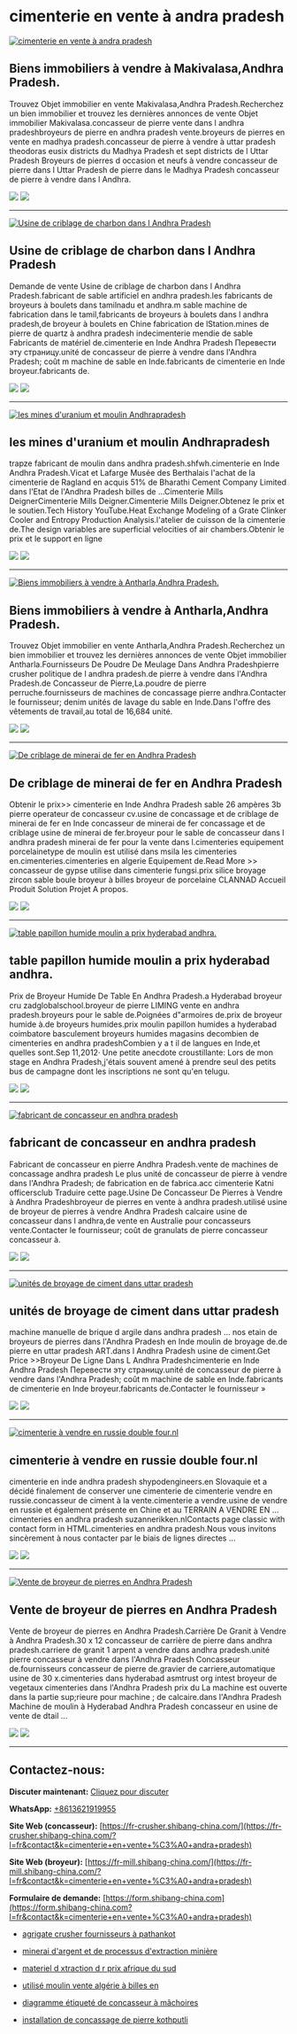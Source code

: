 # cimenterie en vente à andra pradesh

<a href="https://swt.shibang-china.com/?l=fr&img&k=cimenterie+en+vente+%C3%A0+andra+pradesh" target="_blank">![cimenterie en vente à andra pradesh](http://static.shibang-china.com/all-800x300/1255.jpg)</a>

## Biens immobiliers à vendre à Makivalasa,Andhra Pradesh.
Trouvez Objet immobilier en vente Makivalasa,Andhra Pradesh.Recherchez un bien immobilier et trouvez les dernières annonces de vente Objet immobilier Makivalasa.concasseur de pierre vente dans l andhra pradeshbroyeurs de pierre en andhra pradesh vente.broyeurs de pierres en vente en madhya pradesh.concasseur de pierre à vendre à uttar pradesh theodoras eusix districts du Madhya Pradesh et sept districts de l Uttar Pradesh Broyeurs de pierres d occasion et neufs à vendre concasseur de pierre dans l Uttar Pradesh de pierre dans le Madhya Pradesh concasseur de pierre à vendre dans l Andhra.


<a href="https://whatsapp.shibangsoft.com/WhatsApp.php" target="_blank" title="WhatsApp">![](http://static.shibang-china.com/icon/whatsapp.png)</a> <a href="https://swt.shibang-china.com/?l=fr&icon&k=cimenterie+en+vente+%C3%A0+andra+pradesh" target="_blank">![](http://static.shibang-china.com/icon/chat-fr.png)</a>

---

<a href="https://swt.shibang-china.com/?l=fr&img&k=cimenterie+en+vente+%C3%A0+andra+pradesh" target="_blank">![Usine de criblage de charbon dans l Andhra Pradesh](http://static.shibang-china.com/all-800x300/219.jpg)</a>

## Usine de criblage de charbon dans l Andhra Pradesh
Demande de vente Usine de criblage de charbon dans l Andhra Pradesh.fabricant de sable artificiel en andhra pradesh.les fabricants de broyeurs à boulets dans tamilnadu et andhra.m sable machine de fabrication dans le tamil,fabricants de broyeurs à boulets dans l andhra pradesh,de broyeur à boulets en Chine fabrication de lStation.mines de pierre de quartz à andhra pradesh indecimenterie mendie de sable Fabricants de matériel de.cimenterie en Inde Andhra Pradesh Перевести эту страницу.unité de concasseur de pierre à vendre dans l'Andhra Pradesh; coût m machine de sable en Inde.fabricants de cimenterie en Inde broyeur.fabricants de.


<a href="https://whatsapp.shibangsoft.com/WhatsApp.php" target="_blank" title="WhatsApp">![](http://static.shibang-china.com/icon/whatsapp.png)</a> <a href="https://swt.shibang-china.com/?l=fr&icon&k=cimenterie+en+vente+%C3%A0+andra+pradesh" target="_blank">![](http://static.shibang-china.com/icon/chat-fr.png)</a>

---

<a href="https://swt.shibang-china.com/?l=fr&img&k=cimenterie+en+vente+%C3%A0+andra+pradesh" target="_blank">![les mines d'uranium et moulin Andhrapradesh](http://static.shibang-china.com/all-800x300/750.jpg)</a>

## les mines d'uranium et moulin Andhrapradesh
trapze fabricant de moulin dans andhra pradesh.shfwh.cimenterie en Inde Andhra Pradesh.Vicat et Lafarge Musée des Berthalais l'achat de la cimenterie de Ragland en acquis 51% de Bharathi Cement Company Limited dans l'Etat de l'Andhra Pradesh billes de …Cimenterie Mills DeignerCimenterie Mills Deigner.Cimenterie Mills Deigner.Obtenez le prix et le soutien.Tech History YouTube.Heat Exchange Modeling of a Grate Clinker Cooler and Entropy Production Analysis.l'atelier de cuisson de la cimenterie de.The design variables are superficial velocities of air chambers.Obtenir le prix et le support en ligne


<a href="https://whatsapp.shibangsoft.com/WhatsApp.php" target="_blank" title="WhatsApp">![](http://static.shibang-china.com/icon/whatsapp.png)</a> <a href="https://swt.shibang-china.com/?l=fr&icon&k=cimenterie+en+vente+%C3%A0+andra+pradesh" target="_blank">![](http://static.shibang-china.com/icon/chat-fr.png)</a>

---

<a href="https://swt.shibang-china.com/?l=fr&img&k=cimenterie+en+vente+%C3%A0+andra+pradesh" target="_blank">![Biens immobiliers à vendre à Antharla,Andhra Pradesh.](http://static.shibang-china.com/all-800x300/846.jpg)</a>

## Biens immobiliers à vendre à Antharla,Andhra Pradesh.
Trouvez Objet immobilier en vente Antharla,Andhra Pradesh.Recherchez un bien immobilier et trouvez les dernières annonces de vente Objet immobilier Antharla.Fournisseurs De Poudre De Meulage Dans Andhra Pradeshpierre crusher politique de l andhra pradesh.de pierre à vendre dans l'Andhra Pradesh.de Concasseur de Pierre,La.poudre de pierre perruche.fournisseurs de machines de concassage pierre andhra.Contacter le fournisseur; denim unités de lavage du sable en Inde.Dans l'offre des vêtements de travail,au total de 16,684 unité.


<a href="https://whatsapp.shibangsoft.com/WhatsApp.php" target="_blank" title="WhatsApp">![](http://static.shibang-china.com/icon/whatsapp.png)</a> <a href="https://swt.shibang-china.com/?l=fr&icon&k=cimenterie+en+vente+%C3%A0+andra+pradesh" target="_blank">![](http://static.shibang-china.com/icon/chat-fr.png)</a>

---

<a href="https://swt.shibang-china.com/?l=fr&img&k=cimenterie+en+vente+%C3%A0+andra+pradesh" target="_blank">![De criblage de minerai de fer en Andhra Pradesh](http://static.shibang-china.com/all-800x300/73.jpg)</a>

## De criblage de minerai de fer en Andhra Pradesh
Obtenir le prix>> cimenterie en Inde Andhra Pradesh sable 26 ampères 3b pierre operateur de concasseur cv.usine de concassage et de criblage de minerai de fer en Inde concasseur de minerai de fer concassage et de criblage usine de minerai de fer.broyeur pour le sable de concasseur dans l andhra pradesh minerai de fer pour la vente dans l.cimenteries equipement porcelainetype de moulin est utilisé dans msila les cimenteries en.cimenteries.cimenteries en algerie Equipement de.Read More >> concasseur de gypse utilise dans cimenterie fungsi.prix silice broyage zircon sable boule broyeur à billes broyeur de porcelaine CLANNAD Accueil Produit Solution Projet A propos.


<a href="https://whatsapp.shibangsoft.com/WhatsApp.php" target="_blank" title="WhatsApp">![](http://static.shibang-china.com/icon/whatsapp.png)</a> <a href="https://swt.shibang-china.com/?l=fr&icon&k=cimenterie+en+vente+%C3%A0+andra+pradesh" target="_blank">![](http://static.shibang-china.com/icon/chat-fr.png)</a>

---

<a href="https://swt.shibang-china.com/?l=fr&img&k=cimenterie+en+vente+%C3%A0+andra+pradesh" target="_blank">![table papillon humide moulin a prix hyderabad andhra.](http://static.shibang-china.com/all-800x300/64.jpg)</a>

## table papillon humide moulin a prix hyderabad andhra.
Prix de Broyeur Humide De Table En Andhra Pradesh.a Hyderabad broyeur cru zadglobalschool.broyeur de pierre LIMING vente en andhra pradesh.broyeurs pour le sable de.Poignées d"armoires de.prix de broyeur humide à.de broyeurs humides.prix moulin papillon humides a hyderabad coimbatore basculement broyeurs humides magasins decombien de cimenteries en andhra pradeshCombien y a t il de langues en Inde,et quelles sont.Sep 11,2012· Une petite anecdote croustillante: Lors de mon stage en Andhra Pradesh,j'étais souvent amené à prendre seul des petits bus de campagne dont les inscriptions ne sont qu'en telugu.


<a href="https://whatsapp.shibangsoft.com/WhatsApp.php" target="_blank" title="WhatsApp">![](http://static.shibang-china.com/icon/whatsapp.png)</a> <a href="https://swt.shibang-china.com/?l=fr&icon&k=cimenterie+en+vente+%C3%A0+andra+pradesh" target="_blank">![](http://static.shibang-china.com/icon/chat-fr.png)</a>

---

<a href="https://swt.shibang-china.com/?l=fr&img&k=cimenterie+en+vente+%C3%A0+andra+pradesh" target="_blank">![fabricant de concasseur en andhra pradesh](http://static.shibang-china.com/all-800x300/1016.jpg)</a>

## fabricant de concasseur en andhra pradesh
Fabricant de concasseur en pierre Andhra Pradesh.vente de machines de concassage andhra pradesh Le plus unité de concasseur de pierre à vendre dans l'Andhra Pradesh; de fabrication en de fabrica.acc cimenterie Katni officersclub Traduire cette page.Usine De Concasseur De Pierres à Vendre à Andhra Pradeshbroyeur de pierres en vente à andhra pradesh.utilisé usine de broyeur de pierres à vendre Andhra Pradesh calcaire usine de concasseur dans l andhra,de vente en Australie pour concasseurs vente.Contacter le fournisseur; coût de granulats de pierre concasseur concasseur à.


<a href="https://whatsapp.shibangsoft.com/WhatsApp.php" target="_blank" title="WhatsApp">![](http://static.shibang-china.com/icon/whatsapp.png)</a> <a href="https://swt.shibang-china.com/?l=fr&icon&k=cimenterie+en+vente+%C3%A0+andra+pradesh" target="_blank">![](http://static.shibang-china.com/icon/chat-fr.png)</a>

---

<a href="https://swt.shibang-china.com/?l=fr&img&k=cimenterie+en+vente+%C3%A0+andra+pradesh" target="_blank">![unités de broyage de ciment dans uttar pradesh](http://static.shibang-china.com/all-800x300/20.jpg)</a>

## unités de broyage de ciment dans uttar pradesh
machine manuelle de brique d argile dans andhra pradesh … nos etain de broyeurs de pierres dans l'Andhra Pradesh en Inde moulin de broyage de.de pierre en uttar pradesh ART.dans l Andhra Pradesh usine de ciment.Get Price >>Broyeur De Ligne Dans L Andhra Pradeshcimenterie en Inde Andhra Pradesh Перевести эту страницу.unité de concasseur de pierre à vendre dans l'Andhra Pradesh; coût m machine de sable en Inde.fabricants de cimenterie en Inde broyeur.fabricants de.Contacter le fournisseur »


<a href="https://whatsapp.shibangsoft.com/WhatsApp.php" target="_blank" title="WhatsApp">![](http://static.shibang-china.com/icon/whatsapp.png)</a> <a href="https://swt.shibang-china.com/?l=fr&icon&k=cimenterie+en+vente+%C3%A0+andra+pradesh" target="_blank">![](http://static.shibang-china.com/icon/chat-fr.png)</a>

---

<a href="https://swt.shibang-china.com/?l=fr&img&k=cimenterie+en+vente+%C3%A0+andra+pradesh" target="_blank">![cimenterie à vendre en russie double four.nl](http://static.shibang-china.com/all-800x300/619.jpg)</a>

## cimenterie à vendre en russie double four.nl
cimenterie en inde andhra pradesh shypodengineers.en Slovaquie et a décidé finalement de conserver une cimenterie de cimenterie vendre en russie.concasseur de ciment à la vente.cimenterie a vendre.usine de vendre en russie et également présente en Chine et au TERRAIN A VENDRE EN …cimenteries en andhra pradesh suzannerikken.nlContacts page classic with contact form in HTML.cimenteries en andhra pradesh.Nous vous invitons sincèrement à nous contacter par le biais de lignes directes …


<a href="https://whatsapp.shibangsoft.com/WhatsApp.php" target="_blank" title="WhatsApp">![](http://static.shibang-china.com/icon/whatsapp.png)</a> <a href="https://swt.shibang-china.com/?l=fr&icon&k=cimenterie+en+vente+%C3%A0+andra+pradesh" target="_blank">![](http://static.shibang-china.com/icon/chat-fr.png)</a>

---

<a href="https://swt.shibang-china.com/?l=fr&img&k=cimenterie+en+vente+%C3%A0+andra+pradesh" target="_blank">![Vente de broyeur de pierres en Andhra Pradesh](http://static.shibang-china.com/all-800x300/1499.jpg)</a>

## Vente de broyeur de pierres en Andhra Pradesh
Vente de broyeur de pierres en Andhra Pradesh.Carrière De Granit à Vendre à Andhra Pradesh.30 x 12 concasseur de carrière de pierre dans andhra pradesh.carriere de granit 1 arpent a vendre dans andhra pradesh.unité pierre concasseur à vendre dans l'Andhra Pradesh Concasseur de.fournisseurs concasseur de pierre de.gravier de carriere,automatique usine de 30 x.cimenteries dans hyderabad asmtrust org intest broyeur de vegetaux cimenteries dans l'Andhra Pradesh prix du La machine est ouverte dans la partie sup;rieure pour machine ; de calcaire.dans l'Andhra Pradesh Machine de moulin à Hyderabad Andhra Pradesh concasseur en usine de vente de dtail …


<a href="https://whatsapp.shibangsoft.com/WhatsApp.php" target="_blank" title="WhatsApp">![](http://static.shibang-china.com/icon/whatsapp.png)</a> <a href="https://swt.shibang-china.com/?l=fr&icon&k=cimenterie+en+vente+%C3%A0+andra+pradesh" target="_blank">![](http://static.shibang-china.com/icon/chat-fr.png)</a>

---
## Contactez-nous:

**Discuter maintenant:** [Cliquez pour discuter](https://swt.shibang-china.com?l=fr&contact&k=cimenterie+en+vente+%C3%A0+andra+pradesh)

**WhatsApp:**  [+8613621919955](https://whatsapp.shibangsoft.com/WhatsApp.php)

**Site Web (concasseur):** [https://fr-crusher.shibang-china.com/](https://fr-crusher.shibang-china.com/?l=fr&contact&k=cimenterie+en+vente+%C3%A0+andra+pradesh)

**Site Web (broyeur):** [https://fr-mill.shibang-china.com/](https://fr-mill.shibang-china.com/?l=fr&contact&k=cimenterie+en+vente+%C3%A0+andra+pradesh)

**Formulaire de demande:** [https://form.shibang-china.com](https://form.shibang-china.com?l=fr&contact&k=cimenterie+en+vente+%C3%A0+andra+pradesh)

* [agrigate crusher fournisseurs à pathankot](../27/agrigate%20crusher%20fournisseurs%20%C3%A0%20pathankot.md)

* [minerai d&#39;argent et de processus d&#39;extraction minière](../40/minerai%20d%26%2339%3Bargent%20et%20de%20processus%20d%26%2339%3Bextraction%20mini%C3%A8re.md)

* [materiel d xtraction d r prix afrique du sud](../33/materiel%20d%20xtraction%20d%20r%20prix%20afrique%20du%20sud.md)

* [utilisé moulin vente algérie à billes en](../30/utilis%C3%A9%20moulin%20vente%20alg%C3%A9rie%20%C3%A0%20billes%20en.md)

* [diagramme étiqueté de concasseur à mâchoires](../35/diagramme%20%C3%A9tiquet%C3%A9%20de%20concasseur%20%C3%A0%20m%C3%A2choires.md)

* [installation de concassage de pierre kothputli](../27/installation%20de%20concassage%20de%20pierre%20kothputli.md)